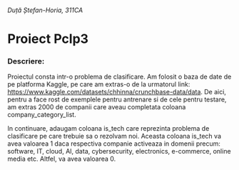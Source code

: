 ###### Duță Ștefan-Horia, 311CA

# Proiect Pclp3


### Descriere:

Proiectul consta intr-o problema de clasificare. Am folosit o baza de date de pe platforma Kaggle, pe care am extras-o de la urmatorul link: https://www.kaggle.com/datasets/chhinna/crunchbase-data/data. De aici, pentru a face rost de exemplele pentru antrenare si de cele pentru testare, am extras 2000 de companii care aveau completata coloana company_category_list.

In continuare, adaugam coloana is_tech care reprezinta problema de clasificare pe care trebuie sa o rezolvam noi. Aceasta coloana is_tech va avea valoarea 1 daca respectiva companie activeaza in domenii precum: software, IT, cloud, AI, data, cybersecurity, electronics, e-commerce, online media etc. Altfel, va avea valoarea 0.
